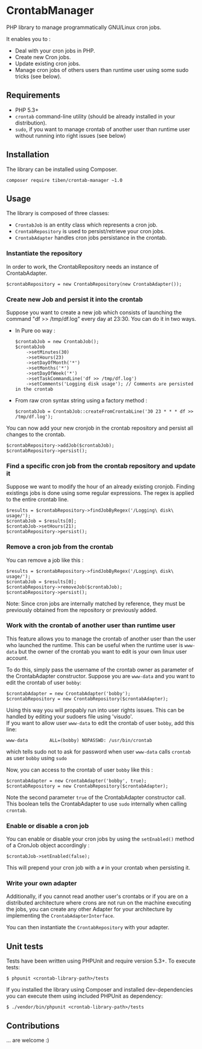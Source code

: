CrontabManager
==============

PHP library to manage programmatically GNU/Linux cron jobs.

It enables you to :

-   Deal with your cron jobs in PHP.
-   Create new Cron jobs.
-   Update existing cron jobs.
-   Manage cron jobs of others users than runtime user using some sudo
    tricks (see below).

Requirements
------------

-   PHP 5.3+
-   `crontab` command-line utility (should be already installed in your
    distribution).
-   `sudo`, if you want to manage crontab of another user than runtime
    user without running into right issues (see below)

Installation
------------

The library can be installed using Composer.

    composer require tiben/crontab-manager ~1.0

Usage
-----

The library is composed of three classes:

-   `CrontabJob` is an entity class which represents a cron job.
-   `CrontabRepository` is used to persist/retrieve your cron jobs.
-   `CrontabAdapter` handles cron jobs persistance in the crontab.

### Instantiate the repository

In order to work, the CrontabRepository needs an instance of
CrontabAdapter.

``` {.php}
$crontabRepository = new CrontabRepository(new CrontabAdapter());
```

### Create new Job and persist it into the crontab

Suppose you want to create a new job which consists of launching the
command "df &gt;&gt; /tmp/df.log" every day at 23:30. You can do it in
two ways.

-   In Pure oo way :

    ``` {.php}
    $crontabJob = new CrontabJob();
    $crontabJob
        ->setMinutes(30)
        ->setHours(23)
        ->setDayOfMonth('*')
        ->setMonths('*')
        ->setDayOfWeek('*')
        ->setTaskCommandLine('df >> /tmp/df.log')
        ->setComments('Logging disk usage'); // Comments are persisted in the crontab
    ```

-   From raw cron syntax string using a factory method :

    ``` {.php}
    $crontabJob = CrontabJob::createFromCrontabLine('30 23 * * * df >> /tmp/df.log');
    ```

You can now add your new cronjob in the crontab repository and persist
all changes to the crontab.

``` {.php}
$crontabRepository->addJob($crontabJob);
$crontabRepository->persist();
```

### Find a specific cron job from the crontab repository and update it

Suppose we want to modify the hour of an already existing cronjob.
Finding existings jobs is done using some regular expressions. The regex
is applied to the entire crontab line.

``` {.php}
$results = $crontabRepository->findJobByRegex('/Logging\ disk\ usage/');
$crontabJob = $results[0];
$crontabJob->setHours(21);
$crontabRepository->persist();
```

### Remove a cron job from the crontab

You can remove a job like this :

``` {.php}
$results = $crontabRepository->findJobByRegex('/Logging\ disk\ usage/');
$crontabJob = $results[0];
$crontabRepository->removeJob($crontabJob);
$crontabRepository->persist();
```

Note: Since cron jobs are internally matched by reference, they must be
previously obtained from the repository or previously added.

### Work with the crontab of another user than runtime user

This feature allows you to manage the crontab of another user than the
user who launched the runtime. This can be useful when the runtime user
is `www-data` but the owner of the crontab you want to edit is your own
linux user account.

To do this, simply pass the username of the crontab owner as parameter
of the CrontabAdapter constructor. Suppose you are `www-data` and you
want to edit the crontab of user `bobby`:

``` {.php}
$crontabAdapter = new CrontabAdapter('bobby');
$crontabRepository = new CrontabRepository($crontabAdapter);
```

Using this way you will propably run into user rights issues. This can
be handled by editing your sudoers file using 'visudo'.\
If you want to allow user `www-data` to edit the crontab of user
`bobby`, add this line:

    www-data        ALL=(bobby) NOPASSWD: /usr/bin/crontab

which tells sudo not to ask for password when user `www-data` calls
`crontab` as user `bobby` using `sudo`

Now, you can access to the crontab of user `bobby` like this :

``` {.php}
$crontabAdapter = new CrontabAdapter('bobby', true);
$crontabRepository = new CrontabRepository($crontabAdapter);
```

Note the second parameter `true` of the CrontabAdapter constructor call.
This boolean tells the CrontabAdapter to use `sudo` internally when
calling `crontab`.

### Enable or disable a cron job

You can enable or disable your cron jobs by using the `setEnabled()`
method of a CronJob object accordingly :

``` {.php}
$crontabJob->setEnabled(false);
```

This will prepend your cron job with a `#` in your
crontab when persisting it.

### Write your own adapter
Additionally, if you cannot read another user's crontabs or if you are on a distributed architecture where crons are not 
run on the machine executing the jobs, you can create any other Adapter for your architecture 
by implementing the `CrontabAdapterInterface`.

You can then instantiate the `CrontabRepository` with your adapter.

Unit tests
----------

Tests have been written using PHPUnit and require version 5.3+. To
execute tests:

    $ phpunit <crontab-library-path>/tests

If you installed the library using Composer and installed
dev-dependencies you can execute them using included PHPUnit as
dependency:

    $ ./vendor/bin/phpunit <crontab-library-path>/tests

Contributions
-------------

... are welcome :)
